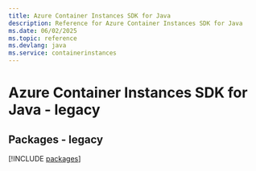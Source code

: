 ```yaml
---
title: Azure Container Instances SDK for Java
description: Reference for Azure Container Instances SDK for Java
ms.date: 06/02/2025
ms.topic: reference
ms.devlang: java
ms.service: containerinstances
---
```

# Azure Container Instances SDK for Java - legacy
## Packages - legacy
[!INCLUDE [packages](container-instances-index.md)]